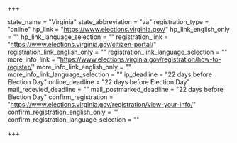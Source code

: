 +++

state_name = "Virginia"
state_abbreviation = "va"
registration_type = "online"
hp_link = "https://www.elections.virginia.gov/"
hp_link_english_only = ""
hp_link_language_selection = ""
registration_link = "https://www.elections.virginia.gov/citizen-portal/"
registration_link_english_only = ""
registration_link_language_selection = ""
more_info_link = "https://www.elections.virginia.gov/registration/how-to-register/"
more_info_link_english_only = ""
more_info_link_language_selection = ""
ip_deadline = "22 days before Election Day"
online_deadline = "22 days before Election Day"
mail_recevied_deadline = ""
mail_postmarked_deadline = "22 days before Election Day"
confirm_registration = "https://www.elections.virginia.gov/registration/view-your-info/"
confirm_registration_english_only = ""
confirm_registration_language_selection = ""

+++